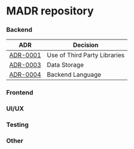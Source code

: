 

<!-- adrlog -->

# MADR repository

### Backend

| ADR | Decision |
|---|---|
|[ADR-0001](0001-third-party-libs.md) | Use of Third Party Libraries |
| [ADR-0003](0003-data-storage.md) | Data Storage |
| [ADR-0004](0004-backend-language.md) | Backend Language |

### Frontend



### UI/UX


### Testing


### Other

<!-- adrlogstop -->










